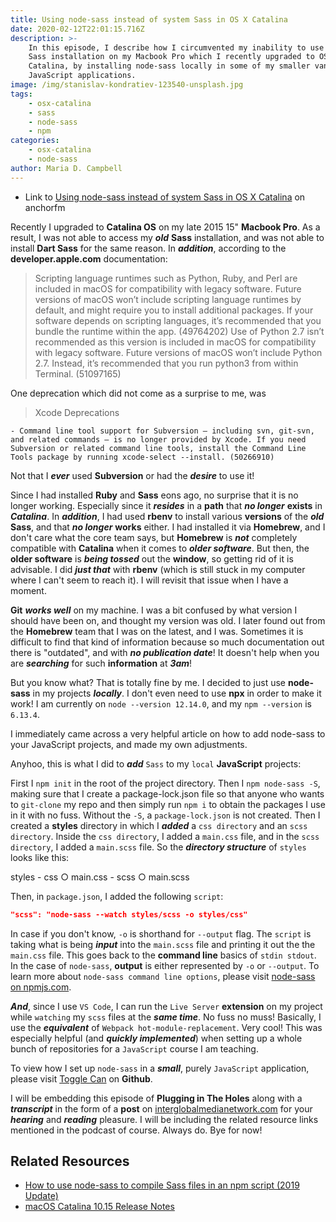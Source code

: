 ```yaml
---
title: Using node-sass instead of system Sass in OS X Catalina
date: 2020-02-12T22:01:15.716Z
description: >-
    In this episode, I describe how I circumvented my inability to use my old
    Sass installation on my Macbook Pro which I recently upgraded to OS
    Catalina, by installing node-sass locally in some of my smaller vanilla
    JavaScript applications.
image: /img/stanislav-kondratiev-123540-unsplash.jpg
tags:
    - osx-catalina
    - sass
    - node-sass
    - npm
categories:
    - osx-catalina
    - node-sass
author: Maria D. Campbell
---
```


-   Link to
    [Using node-sass instead of system Sass in OS X Catalina](https://anchor.fm/maria-campbell/episodes/Using-node-sass-instead-of-system-Sass-in-OS-X-Catalina-eaq2cd)
    on anchorfm

Recently I upgraded to **Catalina OS** on my late 2015 15" **Macbook Pro**. As a
result, I was not able to access my **_old_** **Sass** installation, and was not
able to install **Dart Sass** for the same reason. In **_addition_**, according
to the **developer.apple.com** documentation:

> Scripting language runtimes such as Python, Ruby, and Perl are included in
> macOS for compatibility with legacy software. Future versions of macOS won’t
> include scripting language runtimes by default, and might require you to
> install additional packages. If your software depends on scripting languages,
> it’s recommended that you bundle the runtime within the app. (49764202) Use of
> Python 2.7 isn’t recommended as this version is included in macOS for
> compatibility with legacy software. Future versions of macOS won’t include
> Python 2.7. Instead, it’s recommended that you run python3 from within
> Terminal. (51097165)

One deprecation which did not come as a surprise to me, was

> Xcode Deprecations

    - Command line tool support for Subversion — including svn, git-svn, and related commands — is no longer provided by Xcode. If you need Subversion or related command line tools, install the Command Line Tools package by running xcode-select --install. (50266910)

Not that I **_ever_** used **Subversion** or had the **_desire_** to use it!

Since I had installed **Ruby** and **Sass** eons ago, no surprise that it is no
longer working. Especially since it **_resides_** in a **path** that **_no
longer_** **exists** in **_Catalina_**. In **_addition_**, I had used **rbenv**
to install various **versions** of the **_old_** **Sass**, and that **_no
longer_** **works** either. I had installed it via **Homebrew**, and I don't
care what the core team says, but **Homebrew** is **_not_** completely
compatible with **Catalina** when it comes to **_older software_**. But then,
the **older software** is **_being tossed_** out the **window**, so getting rid
of it is advisable. I did **_just that_** with **rbenv** (which is still stuck
in my computer where I can't seem to reach it). I will revisit that issue when I
have a moment.

**Git** **_works well_** on my machine. I was a bit confused by what version I
should have been on, and thought my version was old. I later found out from the
**Homebrew** team that I was on the latest, and I was. Sometimes it is difficult
to find that kind of information because so much documentation out there is
"outdated", and with **_no publication date_**! It doesn't help when you are
**_searching_** for such **information** at **_3am_**!

But you know what? That is totally fine by me. I decided to just use
**node-sass** in my projects **_locally_**. I don't even need to use **npx** in
order to make it work! I am currently on `node --version 12.14.0`, and my
`npm --version` is `6.13.4`.

I immediately came across a very helpful article on how to add node-sass to your
JavaScript projects, and made my own adjustments.

Anyhoo, this is what I did to **_add_** `Sass` to my `local` **JavaScript**
projects:

First I `npm init` in the root of the project directory. Then I
`npm node-sass -S`, making sure that I create a package-lock.json file so that
anyone who wants to `git-clone` my repo and then simply run `npm i` to obtain
the packages I use in it with no fuss. Without the `-S`, a `package-lock.json`
is not created. Then I created a **styles** directory in which I **_added_** a
`css directory` and an `scss directory`. Inside the `css directory`, I added a
`main.css` file, and in the `scss directory`, I added a `main.scss` file. So the
**_directory structure_** of `styles` looks like this:

styles - css ○ main.css - scss ○ main.scss

Then, in `package.json`, I added the following `script`:

```json
"scss": "node-sass --watch styles/scss -o styles/css"
```

In case if you don't know, `-o` is shorthand for `--output` flag. The `script`
is taking what is being **_input_** into the `main.scss` file and printing it
out the the `main.css` file. This goes back to the **command line** basics of
`stdin stdout`. In the case of `node-sass`, **output** is either represented by
`-o` or `--output`. To learn more about `node-sass command line options`, please
visit [node-sass on npmjs.com](https://www.npmjs.com/package/node-sass).

**_And_**, since I use `VS Code`, I can run the `Live Server` **extension** on
my project while `watching` my `scss` files at the **_same time_**. No fuss no
muss! Basically, I use the **_equivalent_** of `Webpack hot-module-replacement`.
Very cool! This was especially helpful (and **_quickly implemented_**) when
setting up a whole bunch of repositories for a `JavaScript` course I am
teaching.

To view how I set up `node-sass` in a **_small_**, purely `JavaScript`
application, please visit
[Toggle Can](https://github.com/interglobalmedia/toggle-can) on **Github**.

I will be embedding this episode of **Plugging in The Holes** along with a
**_transcript_** in the form of a **post** on
[interglobalmedianetwork.com](https://www.interglobalmedianetwork.com/) for your
**_hearing_** and **_reading_** pleasure. I will be including the related
resource links mentioned in the podcast of course. Always do. Bye for now!

## Related Resources

-   [How to use node-sass to compile Sass files in an npm script (2019 Update)](https://sunlightmedia.org/using-node-sass-to-compile-sass-files-in-an-npm-script/)
-   [macOS Catalina 10.15 Release Notes](https://developer.apple.com/documentation/macos_release_notes/macos_catalina_10_15_release_notes)
